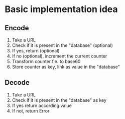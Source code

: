 # Basic implementation idea

## Encode

1. Take a URL
2. Check if it is present in the "database" (optional)
3. If yes, return (optional)
4. If no (optional), increment the current counter
5. Transform counter f.e. to base60
6. Store counter as key, link as value in the "database"

## Decode

1. Take a URL
2. Check if it is present in the "database" as key
3. If yes return according value
4. If not, return Error
